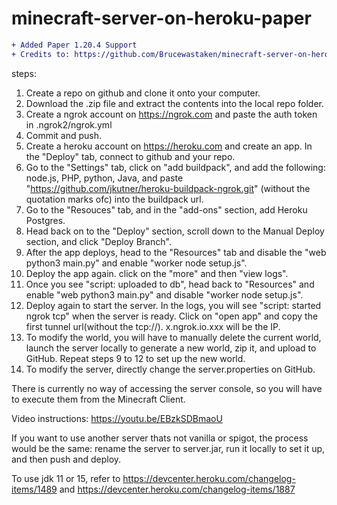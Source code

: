 # minecraft-server-on-heroku-paper

```diff
+ Added Paper 1.20.4 Support
+ Credits to: https://github.com/Brucewastaken/minecraft-server-on-heroku-template
```

steps: 
1. Create a repo on github and clone it onto your computer.
2. Download the .zip file and extract the contents into the local repo folder.
3. Create a ngrok account on https://ngrok.com and paste the auth token in .ngrok2/ngrok.yml
4. Commit and push.
5. Create a heroku account on https://heroku.com and create an app. In the "Deploy" tab, connect to github and your repo.
6. Go to the "Settings" tab, click on "add buildpack", and add the following: node.js, PHP, python, Java, and paste "https://github.com/jkutner/heroku-buildpack-ngrok.git" (without the quotation marks ofc) into the buildpack url.
7. Go to the "Resouces" tab, and in the "add-ons" section, add Heroku Postgres.
8. Head back on to the "Deploy" section, scroll down to the Manual Deploy section, and click "Deploy Branch". 
9. After the app deploys, head to the "Resources" tab and disable the "web python3 main.py" and enable "worker node setup.js".
10. Deploy the app again. click on the "more" and then "view logs".
11. Once you see "script: uploaded to db", head back to "Resources" and enable "web python3 main.py" and disable "worker node setup.js".
12. Deploy again to start the server. In the logs, you will see "script: started ngrok tcp" when the server is ready. Click on "open app" and copy the first tunnel url(without the tcp://). x.ngrok.io.xxx will be the IP.
13. To modify the world, you will have to manually delete the current world, launch the server locally to generate a new world, zip it, and upload to GitHub. Repeat steps 9 to 12 to set up the new world.
14. To modify the server, directly change the server.properties on GitHub.

There is currently no way of accessing the server console, so you will have to execute them from the Minecraft Client.

Video instructions: https://youtu.be/EBzkSDBmaoU

If you want to use another server thats not vanilla or spigot, the process would be the same: rename the server to server.jar, run it locally to set it up, and then push and deploy.

To use jdk 11 or 15, refer to https://devcenter.heroku.com/changelog-items/1489 and https://devcenter.heroku.com/changelog-items/1887

